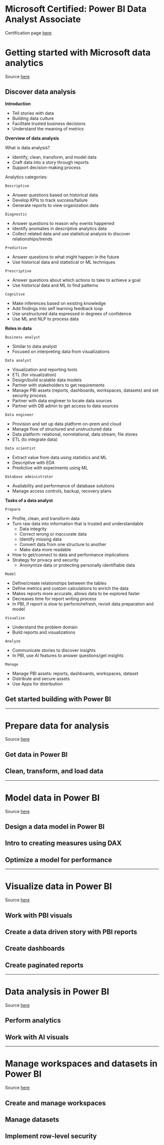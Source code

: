 # Microsoft Certified: Power BI Data Analyst Associate

Certification page [here](https://learn.microsoft.com/en-us/certifications/power-bi-data-analyst-associate/)

# Getting started with Microsoft data analytics

Source [here](https://learn.microsoft.com/en-us/training/paths/data-analytics-microsoft/)

## Discover data analysis

**Introduction**

* Tell stories with data
* Building data culture
* Facilitate trusted business decisions
* Understand the meaning of metrics

**Overview of data analysis**

What is data analysis?

* Identify, clean, transform, and model data
* Craft data into a story through reports
* Support decision-making process

Analytics categories:

`Descriptive`
* Answer questions based on historical data
* Develop KPIs to track success/failure
* Generate reports to view organization data

`Diagnostic`
* Answer questions to reason why events happened
* Identify anomalies in descriptive analytics data
* Collect related data and use statistical analysis to discover relationships/trends

`Predictive`
* Answer questions to what might happen in the future
* Use historical data and statistical or ML techniques

`Prescriptive`
* Answer questions about which actions to take to achieve a goal
* Use historical data and ML to find patterns

`Cognitive`
* Make inferences based on existing knowledge
* Add findings into self learning feedback loop
* Use unstructured data expressed in degrees of confidence
* Use ML and NLP to process data

**Roles in data**

`Business analyst`
* Similar to data analyst
* Focused on interpreting data from visualizations

`Data analyst`
* Visualization and reporting tools
* ETL (for visualization)
* Design/build scalable data models
* Partner with stakeholders to get requirements
* Manage PBI assets (reports, dashboards, workspaces, datasets) and set security process.
* Partner with data engineer to locate data sources
* Partner with DB admin to get access to data sources

`Data engineer`
* Provision and set up data platform on-prem and cloud
* Manage flow of structured and unstructured data
* Data platform: relational, nonrelational, data stream, file stores
* ETL (to integrate data)

`Data scientist`
* Extract value from data using statistics and ML
* Descriptive with EDA
* Predictive with experiments using ML

`Database administrator`
* Availability and performance of database solutions
* Manage access controls, backup, recovery plans

**Tasks of a data analyst**

`Prepare`
* Profile, clean, and transform data
* Turn raw data into information that is trusted and understandable
  * Data integrity
  * Correct wrong or inaccurate data
  * Identify missing data
  * Convert data from one structure to another
  * Make data more readable
* How to get/connect to data and performance implications
* Strategy for privacy and security
  * Anonymize data or protecting personally identifiable data

`Model`
* Define/create relationships between the tables
* Define metrics and custom calculations to enrich the data
* Makes reports more accurate, allows data to be explored faster
* Decreases time for report writing process
* In PBI, if report is slow to perform/refresh, revisit data preparation and model

`Visualize`
* Understand the problem domain
* Build reports and visualizations

`Analyze`
* Communicate stories to discover insights
* In PBI, use AI features to answer questions/get insights

`Manage`
* Manage PBI assets: reports, dashboards, workspaces, dataset
* Distribute and secure assets
* Use Apps for distribution

## Get started building with Power BI

***

# Prepare data for analysis

Source [here](https://learn.microsoft.com/en-us/training/paths/prepare-data-power-bi/)

## Get data in Power BI
## Clean, transform, and load data

***

# Model data in Power BI

Source [here](https://learn.microsoft.com/en-us/training/paths/model-power-bi/)

## Design a data model in Power BI
## Intro to creating measures using DAX
## Optimize a model for performance

***

# Visualize data in Power BI

Source [here](https://learn.microsoft.com/en-us/training/paths/visualize-data-power-bi/)

## Work with PBI visuals
## Create a data driven story with PBI reports
## Create dashboards
## Create paginated reports

***

# Data analysis in Power BI

Source [here](https://learn.microsoft.com/en-us/training/paths/perform-analytics-power-bi/)

## Perform analytics
## Work with AI visuals

***

# Manage workspaces and datasets in Power BI

Source [here](https://learn.microsoft.com/en-us/training/paths/manage-workspaces-datasets-power-bi/)

## Create and manage workspaces
## Manage datasets
## Implement row-level security
